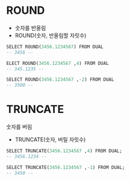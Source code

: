 # ROUND
- 숫자를 반올림
- ROUND(숫자, 반올림할 자릿수)

```SQL 
SELECT ROUND(3456.1234567) FROM DUAL
-- 3456 -- 

ELECT ROUND(3456.1234567 ,4) FROM DUAL
-- 345.1235 -- 

SELECT ROUND(3456.1234567 ,-2) FROM DUAL
-- 3500 --
```
# TRUNCATE
숫자를 버림
- TRUNCATE(숫자, 버릴 자릿수)

```SQL
SELECT TRUNCATE(3456.1234567 ,4) FROM DUAL;
-- 3456.1234 --

SELECT TRUNCATE(3456.1234567 ,-1) FROM DUAL;
-- 3450 -- 
```